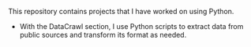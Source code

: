 This repository contains projects that I have worked on using Python. 
- With the DataCrawl section, I use Python scripts to extract data from public sources and transform its format as needed.




